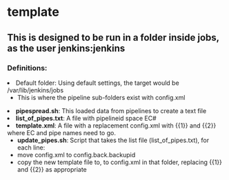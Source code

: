 # template
## This is designed to be run in a folder inside jobs, as the user jenkins:jenkins

### Definitions:
<li>Default folder: Using default settings, the target would be /var/lib/jenkins/jobs
<ul><li>This is where the pipeline sub-folders exist with config.xml</li></ul></li>

<li><b>pipespread.sh</b>: This loaded data from pipelines to create a text file</li>

<li><b>list_of_pipes.txt</b>: A file with pipelineid space EC#</li>

<li><b>template.xml</b>: A file with a replacement config.xml with {{1}} and {{2}} where EC and pipe names need to go.
<ul><li><b>update_pipes.sh</b>: Script that takes the list file (list_of_pipes.txt), for each line:
<li>move config.xml to config.back.backupid
<li>copy the new template file to, to config.xml in that folder, replacing {{1}} and {{2}} as appropriate</ul>
</li>
